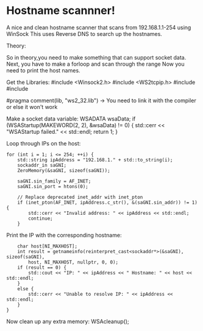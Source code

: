 # Hostname scannner!


A nice and clean hostname scanner that scans from 192.168.1.1-254 using WinSock
This uses Reverse DNS to search up the hostnames.

Theory:

So in theory,you need to make something that can support socket data.
Next, you have to make a forloop and scan through the range
Now you need to print the host names.

Get the Libraries:
#include <Winsock2.h>
#include <WS2tcpip.h>
#include <iostream>
#include <string>

#pragma comment(lib, "ws2_32.lib") -> You need to link it with the compiler or else it won't work



Make a socket data variable:
   WSADATA wsaData;
    if (WSAStartup(MAKEWORD(2, 2), &wsaData) != 0) {
        std::cerr << "WSAStartup failed." << std::endl;
        return 1;
    }



Loop through IPs on the host:

    for (int i = 1; i <= 254; ++i) {
        std::string ipAddress = "192.168.1." + std::to_string(i);
        sockaddr_in saGNI;
        ZeroMemory(&saGNI, sizeof(saGNI));

        saGNI.sin_family = AF_INET;
        saGNI.sin_port = htons(0);

        // Replace deprecated inet_addr with inet_pton
        if (inet_pton(AF_INET, ipAddress.c_str(), &(saGNI.sin_addr)) != 1) {
            std::cerr << "Invalid address: " << ipAddress << std::endl;
            continue;
        }


Print the IP with the corresponding hostname:

        char host[NI_MAXHOST];
        int result = getnameinfo(reinterpret_cast<sockaddr*>(&saGNI), sizeof(saGNI),
            host, NI_MAXHOST, nullptr, 0, 0);
        if (result == 0) {
            std::cout << "IP: " << ipAddress << " Hostname: " << host << std::endl;
        }
        else {
            std::cerr << "Unable to resolve IP: " << ipAddress << std::endl;
        }
    }


  Now clean up any extra memory:
  WSAcleanup();

  
